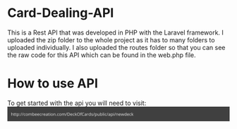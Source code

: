 # Card-Dealing-API
This is a Rest API that was developed in PHP with the Laravel framework. I uploaded the zip folder to the whole project as it has to many folders to uploaded individually. I also uploaded the routes folder so that you can see the raw code for this API which can be found in the web.php file.

# How to use API
To get started with the api you will need to visit:
![](images/login.png)
